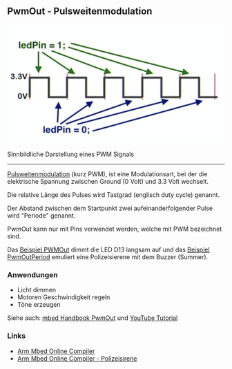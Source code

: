 ## PwmOut - Pulsweitenmodulation

![](../../images/PWMOut.png)

Sinnbildliche Darstellung eines PWM Signals

- - -

[Pulsweitenmodulation](http://de.wikipedia.org/wiki/Pulsweitenmodulation) (kurz PWM), ist eine Modulationsart, bei der die elektrische Spannung zwischen Ground (0 Volt) und 3.3 Volt wechselt.

Die relative Länge des Pulses wird Tastgrad (englisch duty cycle) genannt.

Der Abstand zwischen dem Startpunkt zwei aufeinanderfolgender Pulse wird "Periode" genannt.

PwmOut kann nur mit Pins verwendet werden, welche mit PWM bezeichnet sind.

Das [Beispiel PWMOut](src/main.cpp) dimmt die LED D13 langsam auf und das [Beispiel PwmOutPeriod](../PwmOutPeriod/src/main.cpp) emuliert eine Polizeisierene mit dem Buzzer (Summer).

### Anwendungen 

*   Licht dimmen
*   Motoren Geschwindigkeit regeln
*   Töne erzeugen

Siehe auch: [mbed Handbook PwmOut](https://docs.mbed.com/docs/mbed-os-api-reference/en/latest/APIs/io/PwmOut/) und [YouTube Tutorial](https://www.youtube.com/watch?v=J5lsM1k-r-g&list=PLWy-YwxbAu8FDpD2saP1p6IFHgvbzODyc&index=3)

### Links

*  [Arm Mbed Online Compiler](https://os.mbed.com/compiler/#import:/teams/IoTKitV3/code/PwmOut/)
*  [Arm Mbed Online Compiler - Polizeisirene](https://os.mbed.com/compiler/#import:/teams/IoTKitV3/code/PwmOutPeriod/)
